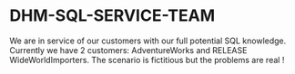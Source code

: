 # DHM-SQL-SERVICE-TEAM
We are in service of our customers with our full potential SQL knowledge. Currently we have 2 customers: AdventureWorks and RELEASE WideWorldImporters. The scenario is fictitious but the problems are real !
